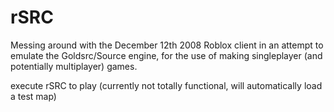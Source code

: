 # rSRC

Messing around with the December 12th 2008 Roblox client in an attempt to emulate the Goldsrc/Source engine, for the use of making singleplayer (and potentially multiplayer) games.

execute rSRC to play (currently not totally functional, will automatically load a test map)
